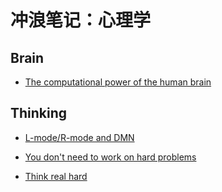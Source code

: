 # 冲浪笔记：心理学

## Brain

- [The computational power of the human brain][b1]

  [b1]: https://www.frontiersin.org/articles/10.3389/fncel.2023.1220030/full

## Thinking

- [L-mode/R-mode and DMN][t3]
- [You don't need to work on hard problems][t2]
- [Think real hard][t1]

  [t3]: https://toolshed.com/articles/2015-01-29-LRModeDMN.html
  [t2]: https://www.benkuhn.net/hard/
  [t1]: https://www.benkuhn.net/thinkrealhard/
